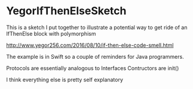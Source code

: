 # YegorIfThenElseSketch
This is a sketch I put together to illustrate a potential way to get ride of an IfThenElse block with polymorphism

http://www.yegor256.com/2016/08/10/if-then-else-code-smell.html

The example is in Swift so a couple of reminders for Java programmers.

Protocols are essentially analogous to Interfaces
Contructors are init()

I think everything else is pretty self explanatory
